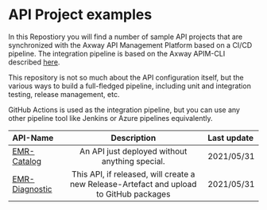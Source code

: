 # API Project examples

In this Repostiory you will find a number of sample API projects that are synchronized with the Axway API Management Platform based on a CI/CD pipeline. The 
integration pipeline is based on the Axway APIM-CLI described [here](https://github.com/Axway-API-Management-Plus/apim-cli).  

This repository is not so much about the API configuration itself, but the various ways to build a full-fledged pipeline, including unit and 
integration testing, release management, etc.  

GitHub Actions is used as the integration pipeline, but you can use any other pipeline tool like Jenkins or Azure pipelines equivalently.

| API-Name                             | Description                                                                                           | Last update  |
| :---                                 | :---:                                                                                                 | :---         |
| [EMR-Catalog](api-emr-catalog)       | An API just deployed without anything special.                                                        | 2021/05/31   |
| [EMR-Diagnostic](api-emr-diagnostic) | This API, if released, will create a new Release-Artefact and upload to GitHub packages               | 2021/05/31   |